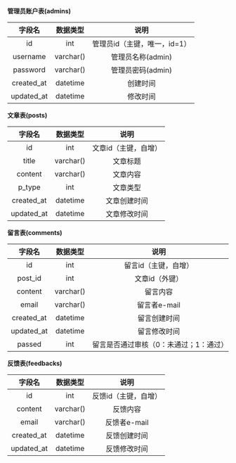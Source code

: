**管理员账户表(admins)**

字段名|数据类型|说明
:-:|:-:|:-:
id|int|管理员id（主键，唯一，id=1）
username|varchar()|管理员名称(admin)
password|varchar()|管理员密码(admin)
created_at|datetime|创建时间
updated_at|datetime|修改时间

**文章表(posts)**

字段名|数据类型|说明
:-:|:-:|:-:
id|int|文章id（主键，自增）
title|varchar()|文章标题
content|varchar()|文章内容
p_type|int|文章类型
created_at|datetime|文章创建时间
updated_at|datetime|文章修改时间

**留言表(comments)**

字段名|数据类型|说明
:-:|:-:|:-:
id|int|留言id（主键，自增）
post_id|int|文章id（外键）
content|varchar()|留言内容
email|varchar()|留言者e-mail
created_at|datetime|留言创建时间
updated_at|datetime|留言修改时间
passed|int|留言是否通过审核（0：未通过；1：通过）

**反馈表(feedbacks)**

字段名|数据类型|说明
:-:|:-:|:-:
id|int|反馈id（主键，自增）
content|varchar()|反馈内容
email|varchar()|反馈者e-mail
created_at|datetime|反馈创建时间
updated_at|datetime|反馈修改时间
